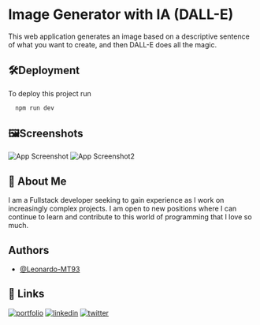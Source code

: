 
# Image Generator with IA (DALL-E)

This web application generates an image based on a descriptive sentence of what you want to create, and then DALL-E does all the magic.



## 🛠Deployment

To deploy this project run

```bash
  npm run dev
```


## 🖼Screenshots

![App Screenshot](https://ibb.co/nPLdWJS)
![App Screenshot2](https://ibb.co/ryQLNRX)

## 🚀 About Me
I am a Fullstack developer seeking to gain experience as I work on increasingly complex projects. I am open to new positions where I can continue to learn and contribute to this world of programming that I love so much.
## Authors

- [@Leonardo-MT93](https://github.com/Leonardo-MT93)


## 🔗 Links
[![portfolio](https://img.shields.io/badge/my_portfolio-000?style=for-the-badge&logo=ko-fi&logoColor=white)](https://katherineoelsner.com/)
[![linkedin](https://img.shields.io/badge/linkedin-0A66C2?style=for-the-badge&logo=linkedin&logoColor=white)](https://www.linkedin.com/)
[![twitter](https://img.shields.io/badge/twitter-1DA1F2?style=for-the-badge&logo=twitter&logoColor=white)](https://twitter.com/)

